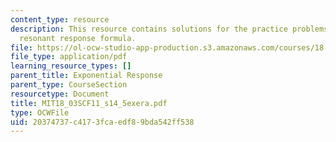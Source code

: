 ```yaml
---
content_type: resource
description: This resource contains solutions for the practice problems related to
  resonant response formula.
file: https://ol-ocw-studio-app-production.s3.amazonaws.com/courses/18-03sc-differential-equations-fall-2011/20374737c4173fcaedf89bda542ff538_MIT18_03SCF11_s14_5exera.pdf
file_type: application/pdf
learning_resource_types: []
parent_title: Exponential Response
parent_type: CourseSection
resourcetype: Document
title: MIT18_03SCF11_s14_5exera.pdf
type: OCWFile
uid: 20374737-c417-3fca-edf8-9bda542ff538
---
```

